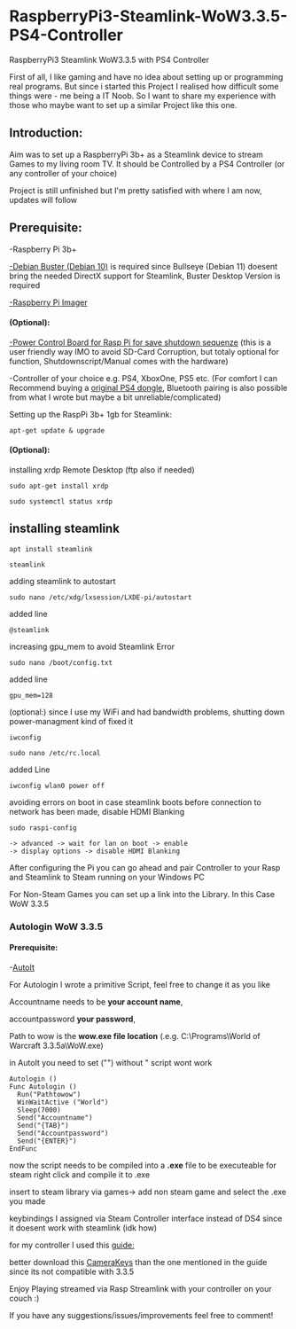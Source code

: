 # RaspberryPi3-Steamlink-WoW3.3.5-PS4-Controller
RaspberryPi3 Steamlink WoW3.3.5 with PS4 Controller

First of all, I like gaming and have no idea about setting up or programming real programs.
But since i started this Project I realised how difficult some things were - me being a IT Noob.
So I want to share my experience with those who maybe want to set up a similar Project like this one.

## Introduction:

Aim was to set up a RaspberryPi 3b+ as a Steamlink device to stream Games to my living room TV.
It should be Controlled by a PS4 Controller (or any controller of your choice)

Project is still unfinished but I'm pretty satisfied with where I am now, updates will follow

## Prerequisite:

-Raspberry Pi 3b+ 

[-Debian Buster (Debian 10)](https://downloads.raspberrypi.org/raspios_oldstable_armhf/images/raspios_oldstable_armhf-2022-09-26/2022-09-22-raspios-buster-armhf.img.xz)
is required since Bullseye (Debian 11) doesent bring the needed DirectX support for Steamlink, Buster Desktop Version is required

[-Raspberry Pi Imager](https://downloads.raspberrypi.org/imager/imager_latest.exe)

#### (Optional):

[-Power Control Board for Rasp Pi for save shutdown sequenze](https://de.elv.com/elv-power-controller-fuer-raspberry-pi-rpi-pc-komplettbausatz-153537) (this is a user friendly way IMO to avoid SD-Card Corruption, but totaly optional for function, Shutdownscript/Manual comes with the hardware)


-Controller of your choice e.g. PS4, XboxOne, PS5 etc.
(For comfort I can Recommend buying a [original PS4 dongle](https://www.mediamarkt.at/de/product/_sony-dualshock-4-usb-wireless-adaptor-1523552.html), Bluetooth pairing is also possible from what I wrote but maybe a bit unreliable/complicated)


Setting up the RaspPi 3b+ 1gb for Steamlink:

    apt-get update & upgrade

#### (Optional): 

installing xrdp Remote Desktop (ftp also if needed)

    sudo apt-get install xrdp
    
    sudo systemctl status xrdp

## installing steamlink

    apt install steamlink
    
    steamlink

adding steamlink to autostart

    sudo nano /etc/xdg/lxsession/LXDE-pi/autostart
    
added line

    @steamlink

increasing gpu_mem to avoid Steamlink Error

    sudo nano /boot/config.txt
    
added line

    gpu_mem=128

(optional:) since I use my WiFi and had bandwidth problems, shutting down power-managment kind of fixed it

    iwconfig
    
    sudo nano /etc/rc.local
    
added Line

    iwconfig wlan0 power off

avoiding errors on boot in case steamlink boots before connection to network has been made, disable HDMI Blanking

    sudo raspi-config
    
    -> advanced -> wait for lan on boot -> enable
    -> display options -> disable HDMI Blanking

After configuring the Pi you can go ahead and pair Controller to your Rasp and Steamlink to Steam running on your Windows PC

For Non-Steam Games you can set up a link into the Library.
In this Case WoW 3.3.5

### Autologin WoW 3.3.5

#### Prerequisite:

-[AutoIt](https://www.autoitscript.com/cgi-bin/getfile.pl?autoit3/autoit-v3-setup.zip)

For Autologin I wrote a primitive Script, feel free to change it as you like

Accountname needs to be **your account name**, 

accountpassword **your password**, 

Path to wow is the **wow.exe file location** (.e.g. C:\Programs\World of Warcraft 3.3.5a\WoW.exe)


in AutoIt you need to set ("") without " script wont work

    Autologin ()
    Func Autologin ()
      Run("Pathtowow")
      WinWaitActive ("World")
      Sleep(7000)
      Send("Accountname")
      Send("{TAB}")
      Send("Accountpassword")
      Send("{ENTER}")
    EndFunc

now the script needs to be compiled into a **.exe** file to be executeable for steam
right click and compile it to .exe

insert to steam library via games-> add non steam game and select the .exe you made

keybindings I assigned via Steam Controller interface instead of DS4 since it doesent work with steamlink (idk how)

for my controller I used this [guide:](https://www.reddit.com/r/wowservers/comments/q3hrnv/consolemod_alternative_controller_support_for_335/)

better download this [CameraKeys](https://www.wowinterface.com/downloads/info4448-CameraKeys.html) than the one mentioned in the guide since its not compatible with 3.3.5

Enjoy Playing streamed via Rasp Streamlink with your controller on your couch :)

If you have any suggestions/issues/improvements feel free to comment!

